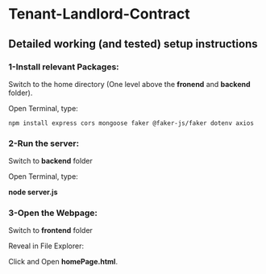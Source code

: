 # Tenant-Landlord-Contract


## Detailed working (and tested) setup instructions

### 1-Install relevant Packages:

Switch to the home directory (One level above the **fronend** and **backend** folder).

Open Terminal, type:

`npm install express cors mongoose faker @faker-js/faker dotenv axios`

### 2-Run the server:

Switch to **backend** folder

Open Terminal, type:

**node server.js**

### 3-Open the Webpage:

Switch to **frontend** folder

Reveal in File Explorer:

Click and Open **homePage.html**.
